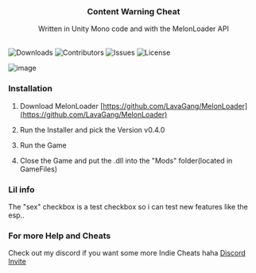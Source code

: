 <br/>
<p align="center">
  <h3 align="center">Content Warning Cheat</h3>

  <p align="center">
    Written in Unity Mono code and with the MelonLoader API
    <br/>
    <br/>
  </p>
</p>

![Downloads](https://img.shields.io/github/downloads/DXXNS/Content-Warning-Cheat/total) ![Contributors](https://img.shields.io/github/contributors/DXXNS/Content-Warning-Cheat?color=dark-green) ![Issues](https://img.shields.io/github/issues/DXXNS/Content-Warning-Cheat) ![License](https://img.shields.io/github/license/DXXNS/Content-Warning-Cheat) 

![image](https://github.com/DXXNS/Content-Warning-Cheat/assets/108888172/ed3dd92a-4d20-4faa-a3e7-f281f3593c66)


### Installation

1. Download MelonLoader [https://github.com/LavaGang/MelonLoader](https://github.com/LavaGang/MelonLoader)

2. Run the Installer and pick the Version v0.4.0

3. Run the Game

4. Close the Game and put the .dll into the "Mods" folder(located in GameFiles)

### Lil info

The "sex" checkbox is a test checkbox so i can test new features like the esp..


### For more Help and Cheats

Check out my discord if you want some more Indie Cheats haha [Discord Invite](https://discord.gg/9SbuC8puFN)
